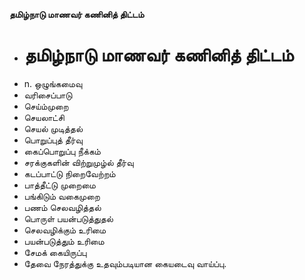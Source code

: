 **தமிழ்நாடு மாணவர் கணினித் திட்டம்**
- # தமிழ்நாடு மாணவர் கணினித் திட்டம்
- n. ஒழுங்கமைவு
- வரிசைப்பாடு
- செய்ம்முறை
- செயலாட்சி
- செயல் முடித்தல்
- பொறுப்புத் தீர்வு
- கைப்பொறுப்பு நீக்கம்
- சரக்குகளின் விற்றுமுழ்ல் தீர்வு
- கடப்பாட்டு நிறைவேற்றம்
- பாத்தீட்டு முறைமை
- பங்கிடும் வகைமுறை
- பணம் செலவழித்தல்
- பொருள் பயன்படுத்துதல்
- செலவழிக்கும் உரிமை
- பயன்படுத்தும் உரிமை
- சேமக் கையிருப்பு
- தேவை நேரத்துக்கு உதவும்படியான கையடைவு வாய்ப்பு.

